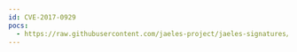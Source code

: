 ```yaml
---
id: CVE-2017-0929
pocs:
  - https://raw.githubusercontent.com/jaeles-project/jaeles-signatures/master/cves/dotnetnuke-imagehandler-ssrf-cve-2017-0929.yaml
---
```


